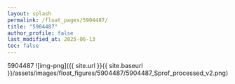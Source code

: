 ```yaml
---
layout: splash
permalink: /float_pages/5904487/
title: "5904487"
author_profile: false
last_modified_at: 2025-06-13
toc: false
---
```

 
5904487
![img-png]({{ site.url }}{{ site.baseurl }}/assets/images/float_figures/5904487/5904487_Sprof_processed_v2.png)